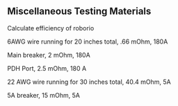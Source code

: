 <h2>Miscellaneous Testing Materials</h2>

<p><span style="font-weight: 400;">Calculate efficiency of roborio</span></p>
<p><span style="font-weight: 400;">6AWG wire running for 20 inches total, .66 mOhm, 180A</span></p>
<p><span style="font-weight: 400;">Main breaker, 2 mOhm, 180A</span></p>
<p><span style="font-weight: 400;">PDH Port, 2.5 mOhm, 180 A</span></p>
<p><span style="font-weight: 400;">22 AWG wire running for 30 inches total, 40.4 mOhm, 5A</span></p>
<p><span style="font-weight: 400;">5A breaker, 15 mOhm, 5A</span></p>

